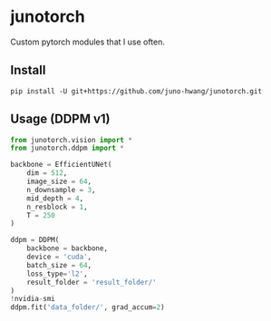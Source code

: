# junotorch
Custom pytorch modules that I use often.

## Install

```
pip install -U git+https://github.com/juno-hwang/junotorch.git
```

## Usage (DDPM v1)

```python
from junotorch.vision import *
from junotorch.ddpm import *

backbone = EfficientUNet(
    dim = 512,
    image_size = 64,
    n_downsample = 3,
    mid_depth = 4,
    n_resblock = 1,
    T = 250
)

ddpm = DDPM(
    backbone = backbone,
    device = 'cuda',
    batch_size = 64,
    loss_type='l2',
    result_folder = 'result_folder/'
)
!nvidia-smi
ddpm.fit('data_folder/', grad_accum=2)
```